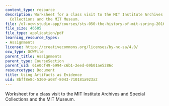 ```yaml
---
content_type: resource
description: Worksheet for a class visit to the MIT Institute Archives and Special
  Collections and the MIT Museum.
file: /ol-ocw-studio-app/courses/sts-050-the-history-of-mit-spring-2016/8bff8e8c5300a08f8043710181a923a2_MITSTS_050S16_ArchivesGrid.pdf
file_size: 46505
file_type: application/pdf
learning_resource_types:
- Assignments
license: https://creativecommons.org/licenses/by-nc-sa/4.0/
ocw_type: OCWFile
parent_title: Assignments
parent_type: CourseSection
parent_uid: 61e0cf49-6994-c6b1-2eed-69b01ae5286c
resourcetype: Document
title: Using Artifacts as Evidence
uid: 8bff8e8c-5300-a08f-8043-710181a923a2
---
```

Worksheet for a class visit to the MIT Institute Archives and Special Collections and the MIT Museum.